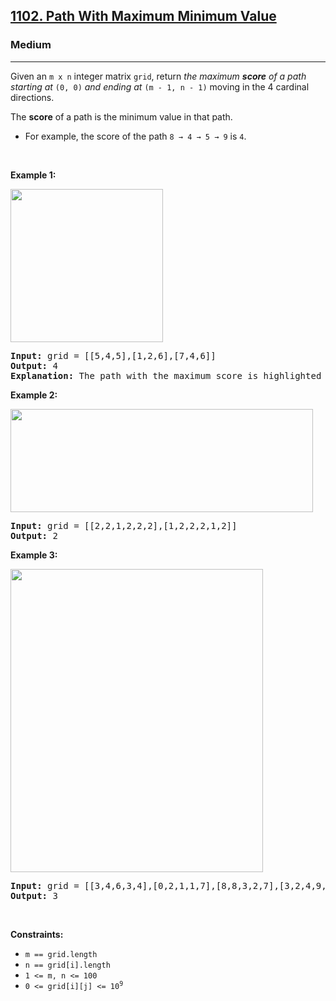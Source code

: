 <h2><a href="https://leetcode.com/problems/path-with-maximum-minimum-value">1102. Path With Maximum Minimum Value</a></h2><h3>Medium</h3><hr><p>Given an <code>m x n</code> integer matrix <code>grid</code>, return <em>the maximum <strong>score</strong> of a path starting at </em><code>(0, 0)</code><em> and ending at </em><code>(m - 1, n - 1)</code> moving in the 4 cardinal directions.</p>

<p>The <strong>score</strong> of a path is the minimum value in that path.</p>

<ul>
	<li>For example, the score of the path <code>8 &rarr; 4 &rarr; 5 &rarr; 9</code> is <code>4</code>.</li>
</ul>

<p>&nbsp;</p>
<p><strong class="example">Example 1:</strong></p>
<img alt="" src="https://assets.leetcode.com/uploads/2021/08/05/maxgrid1.jpg" style="width: 244px; height: 245px;" />
<pre>
<strong>Input:</strong> grid = [[5,4,5],[1,2,6],[7,4,6]]
<strong>Output:</strong> 4
<strong>Explanation:</strong> The path with the maximum score is highlighted in yellow. 
</pre>

<p><strong class="example">Example 2:</strong></p>
<img alt="" src="https://assets.leetcode.com/uploads/2021/08/05/maxgrid2.jpg" style="width: 484px; height: 165px;" />
<pre>
<strong>Input:</strong> grid = [[2,2,1,2,2,2],[1,2,2,2,1,2]]
<strong>Output:</strong> 2
</pre>

<p><strong class="example">Example 3:</strong></p>
<img alt="" src="https://assets.leetcode.com/uploads/2021/08/05/maxgrid3.jpg" style="width: 404px; height: 485px;" />
<pre>
<strong>Input:</strong> grid = [[3,4,6,3,4],[0,2,1,1,7],[8,8,3,2,7],[3,2,4,9,8],[4,1,2,0,0],[4,6,5,4,3]]
<strong>Output:</strong> 3
</pre>

<p>&nbsp;</p>
<p><strong>Constraints:</strong></p>

<ul>
	<li><code>m == grid.length</code></li>
	<li><code>n == grid[i].length</code></li>
	<li><code>1 &lt;= m, n &lt;= 100</code></li>
	<li><code>0 &lt;= grid[i][j] &lt;= 10<sup>9</sup></code></li>
</ul>

